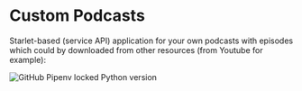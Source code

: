 # Custom Podcasts
Starlet-based (service API) application for your own podcasts with episodes 
which could by downloaded from other resources (from Youtube for example):

![GitHub Pipenv locked Python version](https://img.shields.io/github/pipenv/locked/python-version/DmitryBurnaev/podcast-service)
